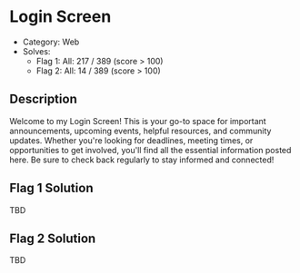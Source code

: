 # Login Screen

- Category: Web
- Solves: 
  - Flag 1: All: 217 / 389 (score > 100)
  - Flag 2: All: 14 / 389 (score > 100)
## Description
Welcome to my Login Screen! This is your go-to space for important announcements, upcoming events, helpful resources, and community updates. Whether you're looking for deadlines, meeting times, or opportunities to get involved, you'll find all the essential information posted here. Be sure to check back regularly to stay informed and connected!

## Flag 1 Solution
TBD

## Flag 2 Solution
TBD